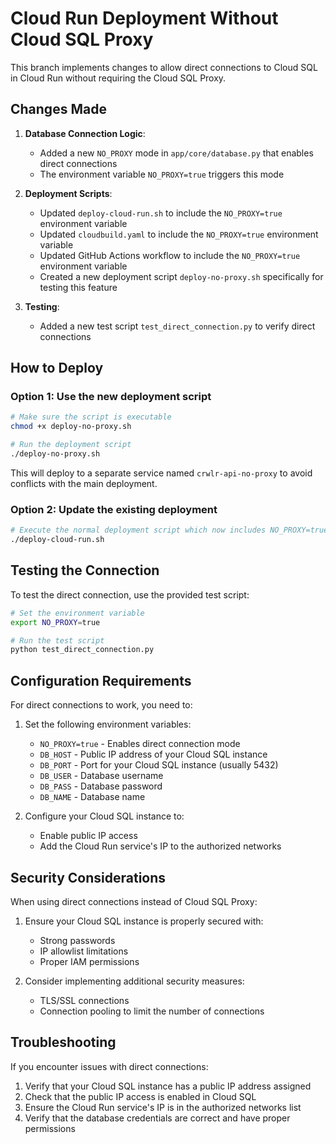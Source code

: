 # Cloud Run Deployment Without Cloud SQL Proxy

This branch implements changes to allow direct connections to Cloud SQL in Cloud Run without requiring the Cloud SQL Proxy.

## Changes Made

1. **Database Connection Logic**:

   - Added a new `NO_PROXY` mode in `app/core/database.py` that enables direct connections
   - The environment variable `NO_PROXY=true` triggers this mode

2. **Deployment Scripts**:

   - Updated `deploy-cloud-run.sh` to include the `NO_PROXY=true` environment variable
   - Updated `cloudbuild.yaml` to include the `NO_PROXY=true` environment variable
   - Updated GitHub Actions workflow to include the `NO_PROXY=true` environment variable
   - Created a new deployment script `deploy-no-proxy.sh` specifically for testing this feature

3. **Testing**:
   - Added a new test script `test_direct_connection.py` to verify direct connections

## How to Deploy

### Option 1: Use the new deployment script

```bash
# Make sure the script is executable
chmod +x deploy-no-proxy.sh

# Run the deployment script
./deploy-no-proxy.sh
```

This will deploy to a separate service named `crwlr-api-no-proxy` to avoid conflicts with the main deployment.

### Option 2: Update the existing deployment

```bash
# Execute the normal deployment script which now includes NO_PROXY=true
./deploy-cloud-run.sh
```

## Testing the Connection

To test the direct connection, use the provided test script:

```bash
# Set the environment variable
export NO_PROXY=true

# Run the test script
python test_direct_connection.py
```

## Configuration Requirements

For direct connections to work, you need to:

1. Set the following environment variables:

   - `NO_PROXY=true` - Enables direct connection mode
   - `DB_HOST` - Public IP address of your Cloud SQL instance
   - `DB_PORT` - Port for your Cloud SQL instance (usually 5432)
   - `DB_USER` - Database username
   - `DB_PASS` - Database password
   - `DB_NAME` - Database name

2. Configure your Cloud SQL instance to:
   - Enable public IP access
   - Add the Cloud Run service's IP to the authorized networks

## Security Considerations

When using direct connections instead of Cloud SQL Proxy:

1. Ensure your Cloud SQL instance is properly secured with:

   - Strong passwords
   - IP allowlist limitations
   - Proper IAM permissions

2. Consider implementing additional security measures:
   - TLS/SSL connections
   - Connection pooling to limit the number of connections

## Troubleshooting

If you encounter issues with direct connections:

1. Verify that your Cloud SQL instance has a public IP address assigned
2. Check that the public IP access is enabled in Cloud SQL
3. Ensure the Cloud Run service's IP is in the authorized networks list
4. Verify that the database credentials are correct and have proper permissions
